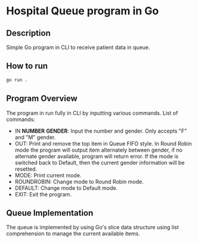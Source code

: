 # Hospital Queue program in Go

## Description
Simple Go program in CLI to receive patient data in queue.

## How to run
```bash
go run .
```

## Program Overview
The program in run fully in CLI by inputting various commands. List of commands:
- IN **NUMBER** **GENDER**: Input the number and gender. Only accepts "F" and "M" gender.
- OUT: Print and remove the top item in Queue FIFO style. In Round Robin mode the program will output item alternately between gender, if no alternate gender available, program will return error. If the mode is switched back to Default, then the current gender information will be resetted.
- MODE: Print current mode.
- ROUNDROBIN: Change mode to Round Robin mode.
- DEFAULT: Change mode to Default mode.
- EXIT: Exit the program.

## Queue Implementation
The queue is implemented by using Go's slice data structure using list comprehension to manage the current available items.
